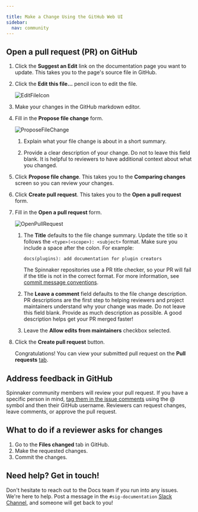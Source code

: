 ```yaml
---

title: Make a Change Using the GitHub Web UI
sidebar:
  nav: community
---
```


## Open a pull request (PR) on GitHub

1. Click the **Suggest an Edit** link on the documentation page you want to update. This takes you to the page's source file in GitHub.
1. Click the **Edit this file...** pencil icon to edit the file.

   ![EditFileIcon](/assets/images/community/contributing/docs/github-edit-file-icon.jpg)

1. Make your changes in the GitHub markdown editor.
1. Fill in the **Propose file change** form.

   ![ProposeFileChange](/assets/images/community/contributing/docs/github-propose-file-change-form.jpg)

   1. Explain what your file change is about in a short summary.

   2. Provide a clear description of your change. Do not to leave this field blank. It is helpful to reviewers to have additional context about what you changed.

1. Click **Propose file change**. This takes you to the **Comparing changes** screen so you can review your changes.

1. Click **Create pull request**. This takes you to the **Open a pull request** form.

1. Fill in the **Open a pull request** form.

   ![OpenPullRequest](/assets/images/community/contributing/docs/github-open-pull-request.jpg)

   1. The **Title** defaults to the file change summary. Update the title so it follows the `<type>(<scope>): <subject>` format. Make sure you include a space after the colon. For example:

      ```
      docs(plugins): add documentation for plugin creators
      ```

      The Spinnaker repositories use a PR title checker, so your PR will fail if the title is not in the correct format. For more information, see [commit message conventions](/community/contributing/submitting/#commit-message-conventions).

   2. The **Leave a comment** field defaults to the file change description. PR descriptions are the first step to helping reviewers and project maintainers understand why your change was made. Do not leave this field blank. Provide as much description as possible. A good description helps get your PR merged faster!
   3. Leave the **Allow edits from maintainers** checkbox selected.

1. Click the **Create pull request** button.

   Congratulations! You can view your submitted pull request on the **Pull requests** [tab](https://github.com/spinnaker/spinnaker.github.io/pulls).

## Address feedback in GitHub

Spinnaker community members will review your pull request. If you have a specific person in mind, [tag them in the issue comments](https://github.blog/2011-03-23-mention-somebody-they-re-notified/) using the @ symbol and then their GitHub username. Reviewers can request changes, leave comments, or approve the pull request.

## What to do if a reviewer asks for changes

1. Go to the **Files changed** tab in GitHub.
1. Make the requested changes.
1. Commit the changes.

## Need help? Get in touch!

Don't hesitate to reach out to the Docs team if you run into any issues. We're here to help. Post a message in the `#sig-documentation` [Slack Channel](https://app.slack.com/client/T091CRSGH/CMPS49682), and someone will get back to you!
